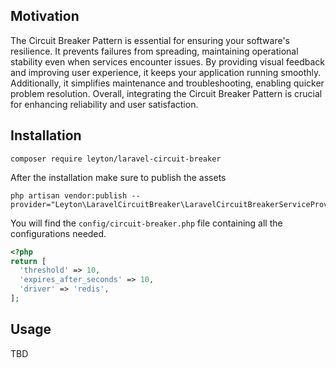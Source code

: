 ## Motivation
The Circuit Breaker Pattern is essential for ensuring your software's resilience. It prevents failures from spreading, maintaining operational stability even when services encounter issues. By providing visual feedback and improving user experience, it keeps your application running smoothly. Additionally, it simplifies maintenance and troubleshooting, enabling quicker problem resolution. Overall, integrating the Circuit Breaker Pattern is crucial for enhancing reliability and user satisfaction.
## Installation
````
composer require leyton/laravel-circuit-breaker
````
After the installation make sure to publish the assets
````
php artisan vendor:publish --provider="Leyton\LaravelCircuitBreaker\LaravelCircuitBreakerServiceProvider"
````

You will find the ````config/circuit-breaker.php```` file containing all the configurations needed.
````php
<?php
return [
  'threshold' => 10,
  'expires_after_seconds' => 10,
  'driver' => 'redis',
];
````
## Usage

TBD
